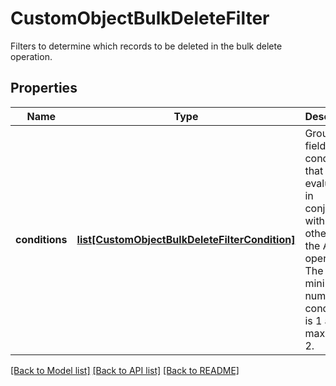 # CustomObjectBulkDeleteFilter

Filters to determine which records to be deleted in the bulk delete operation.
## Properties
Name | Type | Description | Notes
------------ | ------------- | ------------- | -------------
**conditions** | [**list[CustomObjectBulkDeleteFilterCondition]**](CustomObjectBulkDeleteFilterCondition.md) | Group of field filter conditions that are evaluated in conjunction with each other using the AND operator. The minimum number of conditions is 1 and the maximum is 2. | 

[[Back to Model list]](../README.md#documentation-for-models) [[Back to API list]](../README.md#documentation-for-api-endpoints) [[Back to README]](../README.md)


